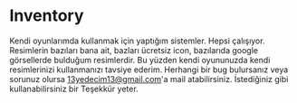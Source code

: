 # Inventory
Kendi oyunlarımda kullanmak için yaptığım sistemler. Hepsi çalışıyor.
Resimlerin bazıları bana ait, bazları ücretsiz icon, bazılarıda google görsellerde bulduğum resimlerdir. Bu yüzden kendi oyununuzda kendi resimlerinizi kullanmanızı tavsiye ederim.
Herhangi bir bug bulursanız veya sorunuz olursa 13yedecim13@gmail.com'a mail atabilirsiniz.
İstediğiniz gibi kullanabilirsiniz bir Teşekkür yeter.
